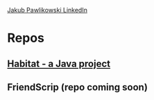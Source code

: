 
[Jakub Pawlikowski LinkedIn](https://www.linkedin.com/in/jakub-pawlikowski-592269118/ "JPawlikowski LinkedIn")

# Repos
## [Habitat - a Java project](https://github.com/JPawlikowski/Habitat-Project "Habitat")
## FriendScrip (repo coming soon)
